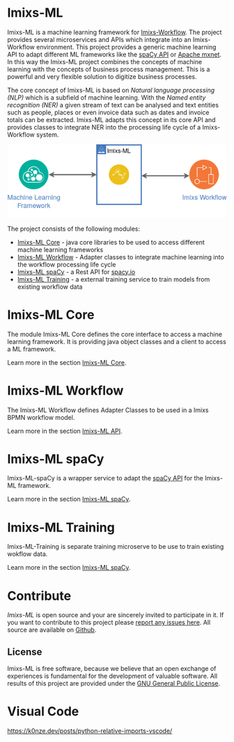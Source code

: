 # Imixs-ML

Imixs-ML is a machine learning framework for [Imixs-Workflow](https://www.imixs.org). The project provides several microservices and APIs which integrate into an Imixs-Workflow environment. This project provides a generic machine learning API to adapt different ML frameworks like the [spaCy API](https://spacy.io/) or [Apache mxnet](https://mxnet.apache.org/). In this way the Imixs-ML project combines the concepts of machine learning with the concepts of business process management. This is a powerful and very flexible solution to digitize business processes.

The core concept of Imixs-ML is based on *Natural language processing (NLP)* which is a subfield of machine learning. 
With the *Named entity recognition (NER)* a given stream of text can be analysed and text entities  such as people, places or even invoice data such as dates and invoice totals can be extracted.
Imixs-ML adapts this concept in its core API and provides classes to integrate NER into the processing life cycle of a Imixs-Workflow system.

<p align="center"><img src="images/imixs-ml-architecture-001.png" /></p>

The project consists of the following modules:

 * [Imixs-ML Core](./imixs-ml-core/README.md) - java core libraries to be used to access different machine learning frameworks
 * [Imixs-ML Workflow](./imixs-ml-workflow/README.md) - Adapter classes to integrate machine learning into the workflow processing life cycle
 * [Imixs-ML spaCy](./imixs-ml-spacy/README.md) - a Rest API for [spacy.io](https://spacy.io/)
 * [Imixs-ML Training](./imixs-ml-training/README.md) - a external training service to train models from existing workflow data
 
# Imixs-ML Core

The module Imixs-ML Core defines the core interface to access a machine learning framework. It is providing java object classes and a client to access a ML framework.

Learn more in the section [Imixs-ML Core](./imixs-ml-core/README.md).  

# Imixs-ML Workflow

The Imixs-ML Workflow defines Adapter Classes to be used in a Imixs BPMN workflow model.

Learn more in the section [Imixs-ML API](./imixs-ml-workflow/README.md).  


# Imixs-ML spaCy

Imixs-ML-spaCy is a wrapper service to adapt the [spaCy API](https://spacy.io/) for the Imixs-ML framework. 

Learn more in the section [Imixs-ML spaCy](./imixs-ml-spacy/README.md). 


# Imixs-ML Training

Imixs-ML-Training is separate training microserve to be use to train existing wokflow data. 

Learn more in the section [Imixs-ML spaCy](./imixs-ml-training/README.md). 


# Contribute

_Imixs-ML_ is open source and your are sincerely invited to participate in it. 
If you want to contribute to this project please [report any issues here](https://github.com/imixs/imixs-ml/issues). 
All source are available on [Github](https://github.com/imixs/imixs-ml). 


## License

Imixs-ML is free software, because we believe that an open exchange of experiences is fundamental for the development of valuable software. All results of this project are provided under the [GNU General Public License](http://www.gnu.org/licenses/gpl-3.0.en.html). 


# Visual Code

https://k0nze.dev/posts/python-relative-imports-vscode/